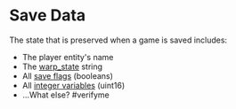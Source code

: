 # Save Data

The state that is preserved when a game is saved includes:

- The player entity's name
- The [warp_state](scripts/warp_state) string
- All [save flags](scripts/save_flags) (booleans)
- All [integer variables](scripts/integer_variables) (uint16)
- …What else? #verifyme 
